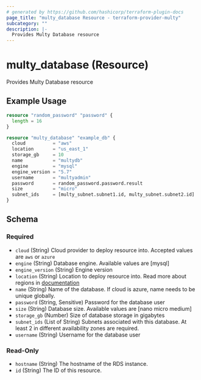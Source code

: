 ```yaml
---
# generated by https://github.com/hashicorp/terraform-plugin-docs
page_title: "multy_database Resource - terraform-provider-multy"
subcategory: ""
description: |-
  Provides Multy Database resource
---
```


# multy_database (Resource)

Provides Multy Database resource

## Example Usage

```terraform
resource "random_password" "password" {
  length = 16
}

resource "multy_database" "example_db" {
  cloud          = "aws"
  location       = "us_east_1"
  storage_gb     = 10
  name           = "multydb"
  engine         = "mysql"
  engine_version = "5.7"
  username       = "multyadmin"
  password       = random_password.password.result
  size           = "micro"
  subnet_ids     = [multy_subnet.subnet1.id, multy_subnet.subnet2.id]
}
```

<!-- schema generated by tfplugindocs -->
## Schema

### Required

- `cloud` (String) Cloud provider to deploy resource into. Accepted values are `aws` or `azure`
- `engine` (String) Database engine. Available values are [mysql]
- `engine_version` (String) Engine version
- `location` (String) Location to deploy resource into. Read more about regions in [documentation](https://docs.multy.dev/regions)
- `name` (String) Name of the database. If cloud is azure, name needs to be unique globally.
- `password` (String, Sensitive) Password for the database user
- `size` (String) Database size. Available values are [nano micro medium]
- `storage_gb` (Number) Size of database storage in gigabytes
- `subnet_ids` (List of String) Subnets associated with this database. At least 2 in different availability zones are required.
- `username` (String) Username for the database user

### Read-Only

- `hostname` (String) The hostname of the RDS instance.
- `id` (String) The ID of this resource.


